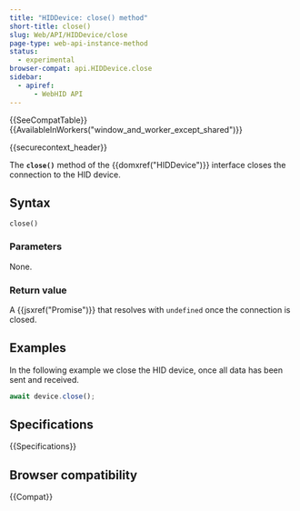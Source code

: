 ```yaml
---
title: "HIDDevice: close() method"
short-title: close()
slug: Web/API/HIDDevice/close
page-type: web-api-instance-method
status:
  - experimental
browser-compat: api.HIDDevice.close
sidebar:
  - apiref:
      - WebHID API
---
```


{{SeeCompatTable}}{{AvailableInWorkers("window_and_worker_except_shared")}}

{{securecontext_header}}

The **`close()`** method of the {{domxref("HIDDevice")}} interface closes the connection to the HID device.

## Syntax

```js-nolint
close()
```

### Parameters

None.

### Return value

A {{jsxref("Promise")}} that resolves with `undefined` once the connection is closed.

## Examples

In the following example we close the HID device, once all data has been sent and received.

```js
await device.close();
```

## Specifications

{{Specifications}}

## Browser compatibility

{{Compat}}
